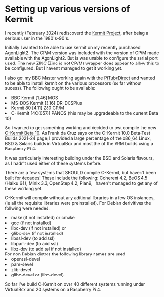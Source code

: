 # Setting up various versions of Kermit
I recently (February 2024) rediscoverd the [Kermit Project](https://kermitproject.org), after being a serious user in the 1980's-90's.

Initially I wanted to be able to use kermit on my recently purchased AgonLight2. The CP/M version was included with the version of CP/M made available with the AgonLight2. But is was unable to configure the serial port used.
The new ZINC (Zinc is not CP/M) wrapper does appear to allow this to be configured. But I havent managed to get it working yet.

I also got my BBC Master working again with the [PiTubeDirect](https://github.com/mbernardi1961/PiTubeDoc) and wanted to be able to install kermit on the various processors (so far without sucess). The following ought to be available: 
<li>BBC Kermit [1.46] MOS 
<li>MS-DOS Kermit [3.16] DR-DOSPlus
<li>Kermit 80 [4.11] Z80 CP/M
<li>C-Kermit [4C(057)] PANOS (this may be upgradeable to the current Beta 10)

So I wanted to get something working and decided to test compile the new [C-Kermit Beta 10](https://www.kermitproject.org/ck10devbuilds.html).
As Frank da Cruz says on the C-Kermit 10.0 Beta-Test Builds 2021-24 page; I provided a large percentage of the x86_64 Linux, BSD &amp; Solaris builds in VirtualBox and most the of the ARM builds using a Raspberry Pi 4.

It was particularly interesting building under the BSD and Solaris flavours, as I hadn't used either of these systems before.

There are a few systems that SHOULD compile C-Kermit, but haven't been built for decades! These include the following: Coherent 4.2, BeOS 4.5 (Haiku 64), Minix 3.3, OpenStep 4.2, Plan9, I haven't managed to get any of these working yet.

C-Kermit will compile without any aditional libraries in a few OS instances, (ie all the requisite libraries were preinstalled). 
For Debian derivitives the follwing were needed:
<li>make (if not installed) or cmake
<li>gcc (if not installed)
<li>libc-dev (if not installed) or
<li>glibc-dev (if not installed)
<li>libssl-dev (to add ssl)
<li>libpam-dev (to add ssl)
<li>libz-dev (to add ssl if not installed)<br>
For non Debian distros the following library names are used<br>
<li>openssl-devel
<li>pam-devel
<li>zlib-devel
<li>glibc-devel or (libc-devel)

So far I've build C-Kermit on over 40 different systems running under VirtualBox and 20 systems on a Raspberry Pi 4.
